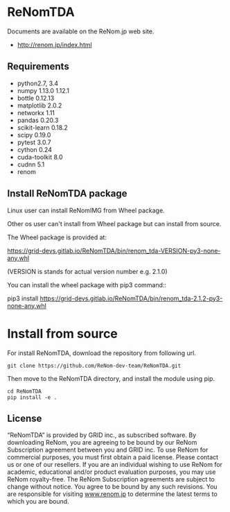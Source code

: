 # ReNomTDA

Documents are available on the ReNom.jp web site.

- http://renom.jp/index.html


## Requirements

- python2.7, 3.4
- numpy 1.13.0 1.12.1
- bottle 0.12.13
- matplotlib 2.0.2
- networkx 1.11
- pandas 0.20.3
- scikit-learn 0.18.2
- scipy 0.19.0
- pytest 3.0.7
- cython 0.24
- cuda-toolkit 8.0
- cudnn 5.1
- renom


## Install ReNomTDA package

Linux user can install ReNomIMG from Wheel package.

Other os user can't install from Wheel package but can install from source.

The Wheel package is provided at:

https://grid-devs.gitlab.io/ReNomTDA/bin/renom_tda-VERSION-py3-none-any.whl

(VERSION is stands for actual version number e.g. 2.1.0)

You can install the wheel package with pip3 command::

pip3 install https://grid-devs.gitlab.io/ReNomTDA/bin/renom_tda-2.1.2-py3-none-any.whl


# Install from source

For install ReNomTDA, download the repository from following url.

	git clone https://github.com/ReNom-dev-team/ReNomTDA.git

Then move to the ReNomTDA directory, and install the module using pip.

	cd ReNomTDA
	pip install -e .


## License

“ReNomTDA” is provided by GRID inc., as subscribed software.  By downloading ReNom, you are agreeing to be bound by our ReNom Subscription agreement between you and GRID inc.
To use ReNom for commercial purposes, you must first obtain a paid license. Please contact us or one of our resellers.  If you are an individual wishing to use ReNom for academic, educational and/or product evaluation purposes, you may use ReNom royalty-free.
The ReNom Subscription agreements are subject to change without notice. You agree to be bound by any such revisions. You are responsible for visiting www.renom.jp to determine the latest terms to which you are bound.

